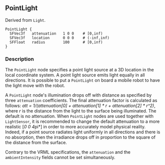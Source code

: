 ## PointLight

Derived from `Light`.


```
PointLight {
  SFVec3f   attenuation   1 0 0    # [0,inf)
  SFVec3f   location      0 0 0    # (-inf,inf)
  SFFloat   radius        100      # [0,inf)
}
```

### Description

The `PointLight` node specifies a point light source at a 3D location in the
local coordinate system. A point light source emits light equally in all
directions. It is possible to put a `PointLight` on board a mobile robot to have
the light move with the robot.

A `PointLight` node's illumination drops off with distance as specified by three
`attenuation` coefficients. The final attenuation factor is calculated as
follows: *att = 1/(attenuation[0] + attenuation[1] * r + attenuation[2] * r^2)*,
where *r* is the distance from the light to the surface being illuminated. The
default is no attenuation. When `PointLight` nodes are used together with
`LightSensor`, it is recommended to change the default attenuation to a more
realistic [*0 0 4*pi*] in order to more accurately model physical reality.
Indeed, if a point source radiates light uniformly in all directions and there
is no absorption, then the irradiance drops off in proportion to the square of
the distance from the surface.

Contrary to the VRML specifications, the `attenuation` and the
`ambientIntensity` fields cannot be set simultaneously.

